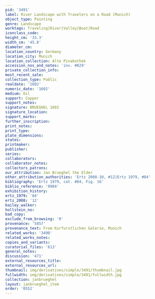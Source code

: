```yaml
---
pid: '3491'
label: River Landscape with Travelers on a Road (Munich)
object_type: Painting
genre: Landscape
worktags: Traveling|River|Valley|Boat|Road
iconclass_code:
height_cm: '33.3'
width_cm: '45.8'
diameter_cm:
location_country: Germany
location_city: Munich
location_collection: Alte Pinakothek
accession_nos_and_notes: 'inv. #829'
private_collection_info:
most_recent_sale:
collection_type: Public
realdate: '1602'
numeric_date: '1602'
medium: Oil
support: Copper
support_notes:
signature: BRUEGHEL 1602
signature_location:
support_marks:
further_inscription:
print_notes:
print_type:
plate_dimensions:
states:
printmaker:
publisher:
series:
collaborators:
collaborator_notes:
collectors_patrons:
our_attribution: Jan Brueghel the Elder
other_attribution_authorities: 'Ertz 2008-10, #12|Ertz 1979, #84'
bibliography: 'Ertz 1979, cat. #84, Fig. 16'
biblio_reference: '9984'
exhibition_history:
ertz_1979: '84'
ertz_2008: '12'
bailey_walker:
hollstein_no:
bad_copy:
exclude_from_browsing: '0'
provenance: '5857'
provenance_text: From Kurfurstlichen Galerie, Munich
related_works: '3490'
related_works_notes:
copies_and_variants:
curatorial_files: '613'
general_notes:
discussion: '471'
external_resources_title:
external_resources_url:
thumbnail: img/derivatives/simple/3491/thumbnail.jpg
fullwidth: img/derivatives/simple/3491/fullwidth.jpg
collection: janbrueghel
layout: janbrueghel_item
order: '0552'
---
```

